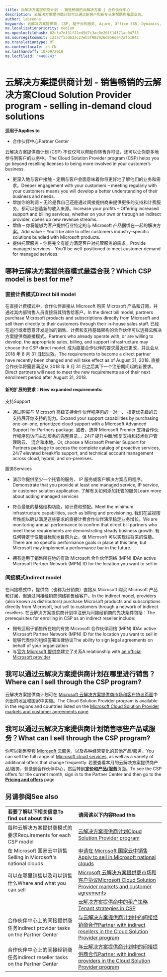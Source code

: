 ```yaml
---
title: 云解决方案提供商计划 - 销售畅销的云解决方案 | 合作伙伴中心
description: 云解决方案提供商计划可以通过新客户和新专长来帮助你拓展业务。
author: labrenne
keywords: 云解决方案提供商, CSP, 基于云的服务, Azure, Office 365, Dynamics, CSP 合作伙伴, 通过云解决方案提供商计划销售, 直接合作伙伴, 直接云解决方案提供商合作伙伴, 间接云解决方案提供商经销商, 直接云解决方案提供商, 间接云解决方案提供商, 直接模式, 间接模式, 间接经销商, 间接提供商, 提供商, 分销商, 云解决方案提供商计划
ms.localizationpriority: medium
ms.openlocfilehash: 62cfa7e131f22ed5d7c3ac0e26ff14f71ac047f3
ms.sourcegitcommit: 123a7f53d633c27eb5f982926d856de47afb1042
ms.translationtype: MT
ms.contentlocale: zh-CN
ms.lasthandoff: 10/09/2018
ms.locfileid: "4488743"
---
```

# <a name="cloud-solution-provider-program---selling-in-demand-cloud-solutions"></a><span data-ttu-id="3b05a-104">云解决方案提供商计划 - 销售畅销的云解决方案</span><span class="sxs-lookup"><span data-stu-id="3b05a-104">Cloud Solution Provider program - selling in-demand cloud solutions</span></span> 

**<span data-ttu-id="3b05a-105">适用于</span><span class="sxs-lookup"><span data-stu-id="3b05a-105">Applies to</span></span>**

-  <span data-ttu-id="3b05a-106">合作伙伴中心</span><span class="sxs-lookup"><span data-stu-id="3b05a-106">Partner Center</span></span>

<span data-ttu-id="3b05a-107">云解决方案提供商计划 (CSP) 不仅仅可以帮助你转售许可证，还可以让你更多地参与到客户的业务中。</span><span class="sxs-lookup"><span data-stu-id="3b05a-107">The Cloud Solution Provider program (CSP) helps you go beyond reselling licenses to being more involved in your customer’s business.</span></span>
 
- <span data-ttu-id="3b05a-108">更深入地与客户接触 - 定期与客户会面意味着你将更好地了解他们的业务和需求。</span><span class="sxs-lookup"><span data-stu-id="3b05a-108">Deeper engagement with your customers – meeting regularly with your customers means you will develop a better understanding of their business and needs.</span></span>
- <span data-ttu-id="3b05a-109">增加你的利润 – 无论是靠自己还是通过间接提供商来提供更多的支持和计费服务，都可以创造新的收入来源。</span><span class="sxs-lookup"><span data-stu-id="3b05a-109">Increase your profits – Offering increased support and billing services, whether on your own or through an indirect provider, opens up new revenue streams.</span></span>  
- <span data-ttu-id="3b05a-110">增值 – 你将能够为客户提供行业特定的与 Microsoft 产品捆绑在一起的解决方案。</span><span class="sxs-lookup"><span data-stu-id="3b05a-110">Add value – You’ll be able to offer customers industry-specific solutions bundled with Microsoft products.</span></span>
- <span data-ttu-id="3b05a-111">提供托管服务 - 你将完全有能力满足客户对托管服务的需求。</span><span class="sxs-lookup"><span data-stu-id="3b05a-111">Provide managed services – You’ll be well-positioned to meet customer demand for managed services.</span></span> 

## <a name="which-csp-model-is-best-for-me"></a><span data-ttu-id="3b05a-112">哪种云解决方案提供商模式最适合我？</span><span class="sxs-lookup"><span data-stu-id="3b05a-112">Which CSP model is best for me?</span></span>

### <a name="direct-bill-model"></a><span data-ttu-id="3b05a-113">直接计费模式</span><span class="sxs-lookup"><span data-stu-id="3b05a-113">Direct bill model</span></span>

 <span data-ttu-id="3b05a-114">在直接计费模式中，合作伙伴直接从 Microsoft 购买 Microsoft 产品和订阅，并通过其内部销售人员直接将其销售给客户。</span><span class="sxs-lookup"><span data-stu-id="3b05a-114">In the direct bill model, partners purchase Microsoft products and subscriptions directly from Microsoft and sell them directly to their customers through their in-house sales staff.</span></span> <span data-ttu-id="3b05a-115">已经在运行或者愿意开发适当的销售、计费和支持基础架构的合作伙伴可以选择云解决方案提供商直接模式。</span><span class="sxs-lookup"><span data-stu-id="3b05a-115">Partners who already operate with, or are willing to develop, the appropriate sales, billing, and support infrastructure may choose the CSP direct model.</span></span> <span data-ttu-id="3b05a-116">成为直接合作伙伴的要求最近已更改，并且会从 2018 年 8 月 31 日起生效。</span><span class="sxs-lookup"><span data-stu-id="3b05a-116">The requirements to become a direct partner have recently been changed and will take effect as of August 31, 2018.</span></span> <span data-ttu-id="3b05a-117">直接合作伙伴将需要满足从 2018 年 8 月 31 日之后其下一个注册期间起的新要求。</span><span class="sxs-lookup"><span data-stu-id="3b05a-117">Direct partners will need to meet the new requirements as of their next enrollment period after August 31, 2018.</span></span>


#### <a name="new-expanded-requirements"></a><span data-ttu-id="3b05a-118">新的扩展的要求：</span><span class="sxs-lookup"><span data-stu-id="3b05a-118">New expanded requirements:</span></span>

<span data-ttu-id="3b05a-119">支持</span><span class="sxs-lookup"><span data-stu-id="3b05a-119">Support</span></span>
- <span data-ttu-id="3b05a-120">通过购买与 Microsoft 高级支持合作伙伴程序包的一对一、 指定优先级的云支持展开你支持的能力。</span><span class="sxs-lookup"><span data-stu-id="3b05a-120">Expand your support capabilities by purchasing one-on-one, prioritized cloud support with a Microsoft Advanced Support for Partners package.</span></span> <span data-ttu-id="3b05a-121">或者，选择 Microsoft Premier 支持合作伙伴程序包访问主动服务的完整目录，，24/7 提升中断/修复支持和技术帐户管理跨云、 混合和本地。</span><span class="sxs-lookup"><span data-stu-id="3b05a-121">Or, choose a Microsoft Premier Support for Partners package to access the complete catalog of proactive services, 24/7 elevated break/fix support, and technical account management across cloud, hybrid, and on-premises.</span></span> 

<span data-ttu-id="3b05a-122">服务</span><span class="sxs-lookup"><span data-stu-id="3b05a-122">Services</span></span>

- <span data-ttu-id="3b05a-123">演示你提供至少一个托管的服务、 IP 服务或客户解决方案应用程序。</span><span class="sxs-lookup"><span data-stu-id="3b05a-123">Demonstrate that you provide at least one managed service, IP service, or customer solution application.</span></span> <span data-ttu-id="3b05a-124">了解有关如何添加托管的服务</span><span class="sxs-lookup"><span data-stu-id="3b05a-124">Learn more about adding managed services</span></span>

- <span data-ttu-id="3b05a-125">符合最低的基础结构功能，如计费和预配。</span><span class="sxs-lookup"><span data-stu-id="3b05a-125">Meet the minimum infrastructure capabilities, such as billing and provisioning.</span></span>
<span data-ttu-id="3b05a-126">我们在监视按年性能以确认满足这些要求的直接计费合作伙伴演示稳定业务增长。</span><span class="sxs-lookup"><span data-stu-id="3b05a-126">We are monitoring annual performance to confirm that direct bill partners who meet these requirements are demonstrating steady business growth.</span></span> <span data-ttu-id="3b05a-127">有任何特定于性能目标就地目前为止，但 Microsoft 可以实现栏将来的性能。</span><span class="sxs-lookup"><span data-stu-id="3b05a-127">There are no specific performance goals in place at this time, but Microsoft may implement a performance bar in the future.</span></span> 

- <span data-ttu-id="3b05a-128">拥有适用于销售所在地的有效 Microsoft 合作伙伴网络 (MPN) ID</span><span class="sxs-lookup"><span data-stu-id="3b05a-128">An active Microsoft Partner Network (MPN) ID for the location you want to sell in</span></span>


### <a name="indirect-model"></a><span data-ttu-id="3b05a-129">间接模式</span><span class="sxs-lookup"><span data-stu-id="3b05a-129">Indirect model</span></span>

<span data-ttu-id="3b05a-130">在间接模式中，提供商（也称为分销商）直接从 Microsoft 购买 Microsoft 产品和订阅，但通过间接经销商网络销售给客户。</span><span class="sxs-lookup"><span data-stu-id="3b05a-130">In the indirect model, providers (also known as distributors) purchase Microsoft products and subscriptions directly from Microsoft, but sell to customers through a network of indirect resellers.</span></span> <span data-ttu-id="3b05a-131">在云解决方案提供商计划中注册为间接经销商的先决条件包括：</span><span class="sxs-lookup"><span data-stu-id="3b05a-131">The prerequisites for enrolling in CSP as an indirect reseller include:</span></span>

- <span data-ttu-id="3b05a-132">拥有适用于销售所在地的有效 Microsoft 合作伙伴网络 (MPN) ID</span><span class="sxs-lookup"><span data-stu-id="3b05a-132">An active Microsoft Partner Network (MPN) ID for the location you want to sell in</span></span>
- <span data-ttu-id="3b05a-133">能够代表你的组织签署法律协议</span><span class="sxs-lookup"><span data-stu-id="3b05a-133">The ability to sign legal agreements on behalf of your organization</span></span>
- <span data-ttu-id="3b05a-134">与[官方 Microsoft 提供商](https://partnercenter.microsoft.com/partner/find-a-provider)建立了关系</span><span class="sxs-lookup"><span data-stu-id="3b05a-134">A relationship with [an official Microsoft provider](https://partnercenter.microsoft.com/partner/find-a-provider)</span></span>


## <a name="where-can-i-sell-through-the-csp-program"></a><span data-ttu-id="3b05a-135">我可以通过云解决方案提供商计划在哪里进行销售？</span><span class="sxs-lookup"><span data-stu-id="3b05a-135">Where can I sell through the CSP program?</span></span>

<span data-ttu-id="3b05a-136">云解决方案提供商计划可在 [Microsoft 云解决方案提供商市场和客户协议页面](agreements.md)中列出的地区和国家中实施。</span><span class="sxs-lookup"><span data-stu-id="3b05a-136">The Cloud Solution Provider program is available in the regions and countries listed on the [Microsoft Cloud Solution Provider markets and customer agreements page](agreements.md).</span></span>  

## <a name="what-can-i-sell-through-the-csp-program"></a><span data-ttu-id="3b05a-137">我可以通过云解决方案提供商计划销售哪些产品或服务？</span><span class="sxs-lookup"><span data-stu-id="3b05a-137">What can I sell through the CSP program?</span></span>

<span data-ttu-id="3b05a-138">你可以销售整套 [Microsoft 云服务](https://partner.microsoft.com/cloud-solution-provider/products-and-services)，以及各种经常变化的其他产品/服务。</span><span class="sxs-lookup"><span data-stu-id="3b05a-138">You can sell the full range of [Microsoft cloud services](https://partner.microsoft.com/cloud-solution-provider/products-and-services), as well as a variety of additional offers that change frequently.</span></span> <span data-ttu-id="3b05a-139">若要查看本月的云解决方案提供商产品/服务，登录到合作伙伴中心，然后转到[**定价和产品/服务**](https://partnercenter.microsoft.com/pcv/sales)页面。</span><span class="sxs-lookup"><span data-stu-id="3b05a-139">To see the CSP offers for the current month, sign in to the Partner Center and then go to the [**Pricing and offers**](https://partnercenter.microsoft.com/pcv/sales) page.</span></span>

## <a name="see-also"></a><span data-ttu-id="3b05a-140">另请参阅</span><span class="sxs-lookup"><span data-stu-id="3b05a-140">See also</span></span> 


|**<span data-ttu-id="3b05a-141">若要了解以下相关信息</span><span class="sxs-lookup"><span data-stu-id="3b05a-141">To find out about this</span></span>**   |**<span data-ttu-id="3b05a-142">请阅读以下内容</span><span class="sxs-lookup"><span data-stu-id="3b05a-142">Read this</span></span>**   |
|:---------------------------|:--------------------|
|<span data-ttu-id="3b05a-143">每种云解决方案提供商模式的要求</span><span class="sxs-lookup"><span data-stu-id="3b05a-143">Requirements for each CSP model</span></span>   | [<span data-ttu-id="3b05a-144">云解决方案提供商计划</span><span class="sxs-lookup"><span data-stu-id="3b05a-144">Cloud Solution Provider program</span></span>](https://partnercenter.microsoft.com/partner/cloud-solution-provider)|
|<span data-ttu-id="3b05a-145">在 Microsoft 国家云中销售</span><span class="sxs-lookup"><span data-stu-id="3b05a-145">Selling in Microsoft's national clouds</span></span>   | [<span data-ttu-id="3b05a-146">申请在 Microsoft 国家云中销售</span><span class="sxs-lookup"><span data-stu-id="3b05a-146">Apply to sell in Microsoft national clouds</span></span>](csp-national-clouds-overview.md)|
|<span data-ttu-id="3b05a-147">可以在哪里销售以及可以销售什么</span><span class="sxs-lookup"><span data-stu-id="3b05a-147">Where and what you can sell</span></span>   |[<span data-ttu-id="3b05a-148">Microsoft 云解决方案提供商市场和客户协议</span><span class="sxs-lookup"><span data-stu-id="3b05a-148">Microsoft Cloud Solution Provider markets and customer agreements</span></span>](agreements.md)|
|  | [<span data-ttu-id="3b05a-149">云解决方案提供商中的租户策略</span><span class="sxs-lookup"><span data-stu-id="3b05a-149">Tenant strategies in CSP</span></span>](regional-authorization-overview.md)
|<span data-ttu-id="3b05a-150">合作伙伴中心上的间接提供商任务</span><span class="sxs-lookup"><span data-stu-id="3b05a-150">Indirect provider tasks on the Partner Center</span></span>  |[<span data-ttu-id="3b05a-151">与云解决方案提供商计划中的间接经销商合作</span><span class="sxs-lookup"><span data-stu-id="3b05a-151">Partner with indirect resellers in the Cloud Solution Provider program</span></span>](indirect-provider-tasks-in-partner-center.md)|
|<span data-ttu-id="3b05a-152">合作伙伴中心上的间接经销商任务</span><span class="sxs-lookup"><span data-stu-id="3b05a-152">Indirect reseller tasks on the Partner Center</span></span>   |[<span data-ttu-id="3b05a-153">与云解决方案提供商计划中的间接提供商合作</span><span class="sxs-lookup"><span data-stu-id="3b05a-153">Partner with indirect providers in the Cloud Solution Provider program</span></span>](indirect-reseller-tasks-in-partner-center.md)|
